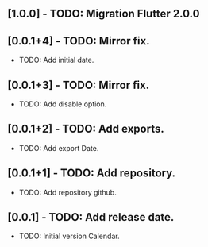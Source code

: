 ## [1.0.0] - TODO: Migration Flutter 2.0.0

## [0.0.1+4] - TODO: Mirror fix.

* TODO: Add initial date.

## [0.0.1+3] - TODO: Mirror fix.

* TODO: Add disable option.

## [0.0.1+2] - TODO: Add exports.

* TODO: Add export Date.

## [0.0.1+1] - TODO: Add repository.

* TODO: Add repository github.

## [0.0.1] - TODO: Add release date.

* TODO: Initial version Calendar.
